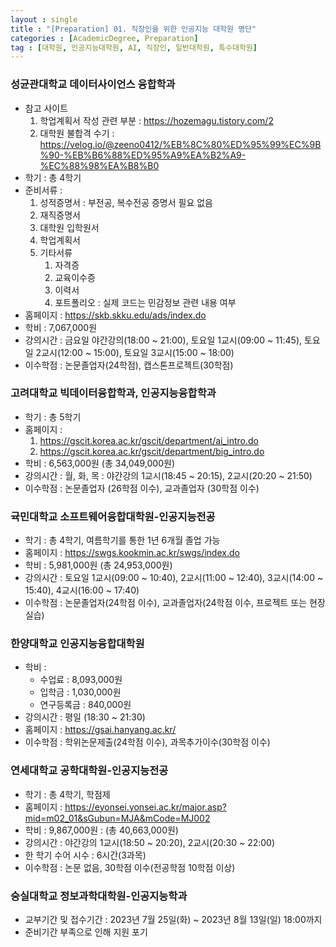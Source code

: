 ```yaml
---
layout : single
title : "[Preparation] 01. 직장인을 위한 인공지능 대학원 명단"
categories : [AcademicDegree, Preparation]
tag : [대학원, 인공지능대학원, AI, 직장인, 일반대학원, 특수대학원]
---
```


### 성균관대학교 데이터사이언스 융합학과
* 참고 사이트
    1. 학업계획서 작성 관련 부분 : https://hozemagu.tistory.com/2
    2. 대학원 불합격 수기 : https://velog.io/@zeeno0412/%EB%8C%80%ED%95%99%EC%9B%90-%EB%B6%88%ED%95%A9%EA%B2%A9-%EC%88%98%EA%B8%B0
* 학기 : 총 4학기
* 준비서류 : 
    1. 성적증명서 : 부전공, 복수전공 증명서 필요 없음
    2. 재직증명서
    3. 대학원 입학원서
    4. 학업계획서
    5. 기타서류
        1. 자격증
        2. 교육이수증
        3. 이력서
        4. 포트폴리오 : 실제 코드는 민감정보 관련 내용 여부
* 홈페이지 : https://skb.skku.edu/ads/index.do
* 학비 : 7,067,000원
* 강의시간 : 금요일 야간강의(18:00 ~ 21:00), 토요일 1교시(09:00 ~ 11:45), 토요일 2교시(12:00 ~ 15:00), 토요일 3교시(15:00 ~ 18:00)
* 이수학점 : 논문졸업자(24학점), 캡스톤프로젝트(30학점)

### 고려대학교 빅데이터융합학과, 인공지능융합학과
* 학기 : 총 5학기
* 홈페이지 : 
    1. https://gscit.korea.ac.kr/gscit/department/ai_intro.do
    2. https://gscit.korea.ac.kr/gscit/department/big_intro.do
* 학비 : 6,563,000원 (총 34,049,000원)
* 강의시간 : 월, 화, 목 : 야간강의 1교시(18:45 ~ 20:15), 2교시(20:20 ~ 21:50)
* 이수학점 : 논문졸업자 (26학점 이수), 교과졸업자 (30학점 이수)

### 귝민대학교 소프트웨어융합대학원-인공지능전공
* 학기 : 총 4학기, 여름학기를 통한 1년 6개월 졸업 가능
* 홈페이지 : https://swgs.kookmin.ac.kr/swgs/index.do
* 학비 : 5,981,000원 (총 24,953,000원)
* 강의시간 : 토요일 1교시(09:00 ~ 10:40), 2교시(11:00 ~ 12:40), 3교시(14:00 ~ 15:40), 4교시(16:00 ~ 17:40)
* 이수학점 : 논문졸업자(24학점 이수), 교과졸업자(24학점 이수, 프로젝트 또는 현장실습)

### 한양대학교 인공지능융합대학원
* 학비 : 
    * 수업료 : 8,093,000원
    * 입학금 : 1,030,000원
    * 연구등록금 : 840,000원
* 강의시간 : 평일 (18:30 ~ 21:30)
* 홈페이지 : https://gsai.hanyang.ac.kr/
* 이수학점 : 학위논문제출(24학점 이수), 과목추가이수(30학점 이수)

### 연세대학교 공학대학원-인공지능전공
* 학기 : 총 4학기, 학점제
* 홈페이지 : https://eyonsei.yonsei.ac.kr/major.asp?mid=m02_01&sGubun=MJA&mCode=MJ002
* 학비 : 9,867,000원 : (총 40,663,000원)
* 강의시간 : 야간강의 1교시(18:50 ~ 20:20), 2교시(20:30 ~ 22:00)
* 한 학기 수어 시수 : 6시간(3과목)
* 이수학점 : 논문 없음, 30학점 이수(전공학점 10학점 이상)

### 숭실대학교 정보과학대학원-인공지능학과
* 교부기간 및 접수기간 : 2023년 7월 25일(화) ~ 2023년 8월 13일(일) 18:00까지
* 준비기간 부족으로 인해 지원 포기